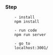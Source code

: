 ### Step

        - install
        npm install

        - run code
        npm run server

        - go to
        localhost:3001/